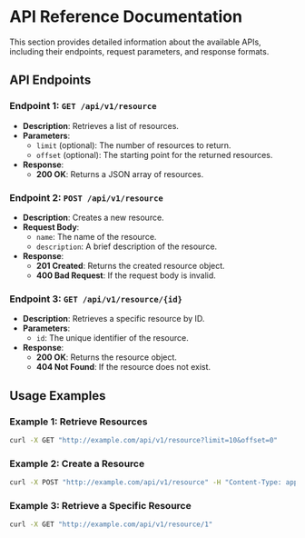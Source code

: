 # API Reference Documentation

This section provides detailed information about the available APIs, including their endpoints, request parameters, and response formats.

## API Endpoints

### Endpoint 1: `GET /api/v1/resource`
- **Description**: Retrieves a list of resources.
- **Parameters**: 
  - `limit` (optional): The number of resources to return.
  - `offset` (optional): The starting point for the returned resources.
- **Response**:
  - **200 OK**: Returns a JSON array of resources.
  
### Endpoint 2: `POST /api/v1/resource`
- **Description**: Creates a new resource.
- **Request Body**: 
  - `name`: The name of the resource.
  - `description`: A brief description of the resource.
- **Response**:
  - **201 Created**: Returns the created resource object.
  - **400 Bad Request**: If the request body is invalid.

### Endpoint 3: `GET /api/v1/resource/{id}`
- **Description**: Retrieves a specific resource by ID.
- **Parameters**: 
  - `id`: The unique identifier of the resource.
- **Response**:
  - **200 OK**: Returns the resource object.
  - **404 Not Found**: If the resource does not exist.

## Usage Examples

### Example 1: Retrieve Resources
```bash
curl -X GET "http://example.com/api/v1/resource?limit=10&offset=0"
```

### Example 2: Create a Resource
```bash
curl -X POST "http://example.com/api/v1/resource" -H "Content-Type: application/json" -d '{"name": "New Resource", "description": "This is a new resource."}'
```

### Example 3: Retrieve a Specific Resource
```bash
curl -X GET "http://example.com/api/v1/resource/1"
```